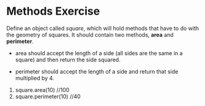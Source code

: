 # Methods Exercise

Define an object called _square_, which will hold methods that have to do with the geometry of squares. It should contain two methods, **area** and **perimeter**.

- area should accept the length of a side (all sides are the same in a square) and then return the side squared.

- perimeter should accept the length of a side and return that side multiplied by 4.

1. square.area(10) //100
2. square.perimeter(10) //40

